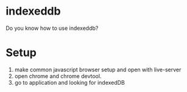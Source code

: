 # indexeddb
Do you know how to use indexeddb?

# Setup
1. make common javascript browser setup and open with live-server
2. open chrome and chrome devtool.
3. go to application and looking for indexedDB
